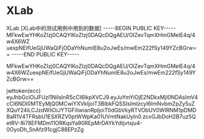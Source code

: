 # XLab
XLab
[XLab中的测试用例中用到的数据]
-----BEGIN PUBLIC KEY-----
MFkwEwYHKoZIzj0CAQYIKoZIzj0DAQcDQgAEU/OIZevTqmXHmGMeIE4q/4w4X6WZ
uexpNEifUeGjUWaQiFjODaYhNumIE8u2oJwEs/mwEm222fSy149YZcBGrw==
-----END PUBLIC KEY-----

MFkwEwYHKoZIzj0CAQYIKoZIzj0DAQcDQgAEU/OIZevTqmXHmGMeIE4q/4w4X6WZuexpNEifUeGjUWaQiFjODaYhNumIE8u2oJwEs/mwEm222fSy149YZcBGrw==

jwttoken(ecc)
eyJhbGciOiJFUzI1NiIsInR5cCI6IkpXVCJ9.eyJuYmYiOjE2NDkxMjI0NDAsImV4cCI6NDI0MTEyMjQ0MCwiYXVkIjoiT3BlbkFQSSIsImlzcyI6ImNvbmZpZy5uZXQuY24iLCJzdWIiOiJYTGFiIiwianRpIjoiT0dGbVkyRTVObUV0WlRNM1pDMDBaR1V4TFRsbU1ESXRZV0ptWWpKa01UVmtNakUyIn0.zcxGJbDoH2B7uz5QetRV-8i78EFMDm11ORKqsYa90REpMrDAYkYdtjvtsju4-0OyoDh_5nAfz91cgjC88EPzZg